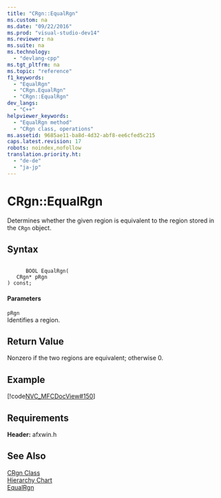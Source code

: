 ```yaml
---
title: "CRgn::EqualRgn"
ms.custom: na
ms.date: "09/22/2016"
ms.prod: "visual-studio-dev14"
ms.reviewer: na
ms.suite: na
ms.technology: 
  - "devlang-cpp"
ms.tgt_pltfrm: na
ms.topic: "reference"
f1_keywords: 
  - "EqualRgn"
  - "CRgn.EqualRgn"
  - "CRgn::EqualRgn"
dev_langs: 
  - "C++"
helpviewer_keywords: 
  - "EqualRgn method"
  - "CRgn class, operations"
ms.assetid: 9685ae11-ba8d-4d32-abf8-ee6cfed5c215
caps.latest.revision: 17
robots: noindex,nofollow
translation.priority.ht: 
  - "de-de"
  - "ja-jp"
---
```

# CRgn::EqualRgn
Determines whether the given region is equivalent to the region stored in the `CRgn` object.  
  
## Syntax  
  
```  
  
      BOOL EqualRgn(  
   CRgn* pRgn   
) const;  
```  
  
#### Parameters  
 `pRgn`  
 Identifies a region.  
  
## Return Value  
 Nonzero if the two regions are equivalent; otherwise 0.  
  
## Example  
 [!code[NVC_MFCDocView#150](../vs140/codesnippet/CPP/crgn--equalrgn_1.cpp)]  
  
## Requirements  
 **Header:** afxwin.h  
  
## See Also  
 [CRgn Class](../vs140/crgn-class.md)   
 [Hierarchy Chart](../vs140/hierarchy-chart.md)   
 [EqualRgn](http://msdn.microsoft.com/library/windows/desktop/dd162700)